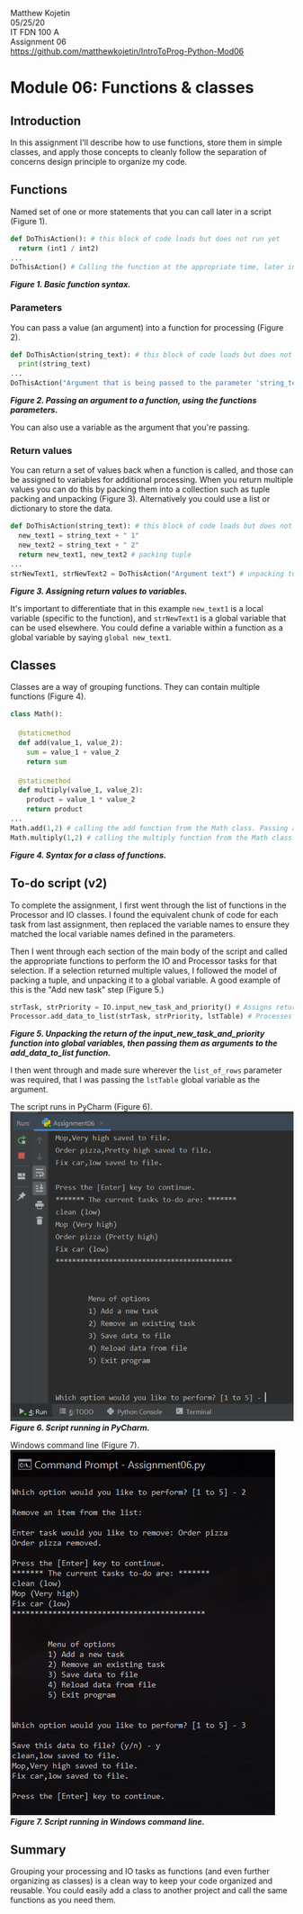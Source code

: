 Matthew Kojetin  
05/25/20  
IT FDN 100 A   
Assignment 06  
https://github.com/matthewkojetin/IntroToProg-Python-Mod06   

# Module 06: Functions & classes
## Introduction
In this assignment I'll describe how to use functions, store them in simple classes, and apply those concepts to cleanly follow the separation of concerns design principle to organize my code.

## Functions
Named set of one or more statements that you can call later in a script (Figure 1).

```python
def DoThisAction(): # this block of code loads but does not run yet
  return (int1 / int2)
...
DoThisAction() # Calling the function at the appropriate time, later in the script
```
***Figure 1. Basic function syntax.***

### Parameters
You can pass a value (an argument) into a function for processing (Figure 2).
```python
def DoThisAction(string_text): # this block of code loads but does not run yet
  print(string_text)
...
DoThisAction("Argument that is being passed to the parameter 'string_text'")
```
***Figure 2. Passing an argument to a function, using the functions parameters.***

You can also use a variable as the argument that you're passing.

### Return values
You can return a set of values back when a function is called, and those can be assigned to variables for additional processing. When you return multiple values you can do this by packing them into a collection such as tuple packing and unpacking (Figure 3). Alternatively you could use a list or dictionary to store the data.
```python
def DoThisAction(string_text): # this block of code loads but does not run yet
  new_text1 = string_text + " 1"
  new_text2 = string_text + " 2"
  return new_text1, new_text2 # packing tuple
...
strNewText1, strNewText2 = DoThisAction("Argument text") # unpacking tuple
```
***Figure 3. Assigning return values to variables.***

It's important to differentiate that in this example `new_text1` is a local variable (specific to the function), and `strNewText1` is a global variable that can be used elsewhere. You could define a variable within a function as a global variable by saying `global new_text1`.

## Classes
Classes are a way of grouping functions. They can contain multiple functions (Figure 4).

```python
class Math():

  @staticmethod
  def add(value_1, value_2):
    sum = value_1 + value_2
    return sum

  @staticmethod
  def multiply(value_1, value_2):
    product = value_1 * value_2
    return product
...
Math.add(1,2) # calling the add function from the Math class. Passing arguments
Math.multiply(1,2) # calling the multiply function from the Math class. Passing arguments
```
***Figure 4. Syntax for a class of functions.***

## To-do script (v2)
To complete the assignment, I first went through the list of functions in the Processor and IO classes. I found the equivalent chunk of code for each task from last assignment, then replaced the variable names to ensure they matched the local variable names defined in the parameters.

Then I went through each section of the main body of the script and called the appropriate functions to perform the IO and Processor tasks for that selection. If a selection returned multiple values, I followed the model of packing a tuple, and unpacking it to a global variable. A good example of this is the "Add new task" step (Figure 5.)  
```Python
strTask, strPriority = IO.input_new_task_and_priority() # Assigns returned values to variables
Processor.add_data_to_list(strTask, strPriority, lstTable) # Processes data in variables
```
***Figure 5. Unpacking the return of the input_new_task_and_priority function into global variables, then passing them as arguments to the add_data_to_list function.***

I then went through and made sure wherever the `list_of_rows` parameter was required, that I was passing the `lstTable` global variable as the argument.

The script runs in PyCharm (Figure 6).
<img src="Capture1.png">  
***Figure 6. Script running in PyCharm.***  

Windows command line (Figure 7).
<img src="Capture2.png">  
***Figure 7. Script running in Windows command line.***

## Summary
Grouping your processing and IO tasks as functions (and even further organizing as classes) is a clean way to keep your code organized and reusable. You could easily add a class to another project and call the same functions as you need them.
